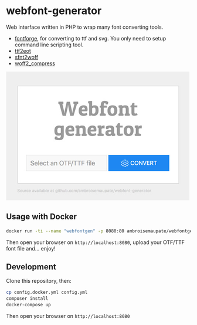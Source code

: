 # webfont-generator

Web interface written in PHP to wrap many font converting tools.

* [fontforge](http://fontforge.github.io/), for converting to ttf and svg. You only need to setup command line scripting tool.
* [ttf2eot](http://code.google.com/p/ttf2eot/)
* [sfnt2woff](http://people.mozilla.com/~jkew/woff/)
* [woff2_compress](https://github.com/google/woff2)

![Webfont generator screenshot](/screenshot.jpg)

## Usage with Docker

```bash
docker run -ti --name "webfontgen" -p 8080:80 ambroisemaupate/webfontgenerator
```

Then open your browser on `http://localhost:8080`, upload your OTF/TTF font file and… enjoy!

## Development

Clone this repository, then:

```bash
cp config.docker.yml config.yml
composer install
docker-compose up
```

Then open your browser on `http://localhost:8080`